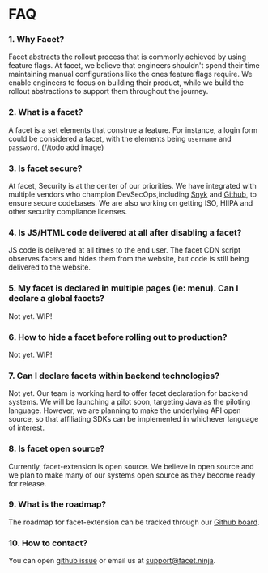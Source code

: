 # FAQ

### 1. Why Facet?<br/>

Facet abstracts the rollout process that is commonly achieved by using feature flags. At facet, we believe that engineers shouldn't spend their time maintaining manual configurations like the ones feature flags require. We enable engineers to focus on building their product, while we build the rollout abstractions to support them throughout the journey.

### 2. What is a facet? <br/>

A facet is a set elements that construe a feature. For instance, a login form could be considered a facet, with the elements being `username` and `password`.
(//todo add image)

### 3. Is facet secure? <br/>

At facet, Security is at the center of our priorities. We have integrated with multiple vendors who champion DevSecOps,including [Snyk](https://snyk.io/) and [Github](https://github.com/dependabot), to ensure secure codebases. We are also working on getting ISO, HIIPA and other security compliance licenses.

### 4. Is JS/HTML code delivered at all after disabling a facet?<br/>

JS code is delivered at all times to the end user. The facet CDN script observes facets and hides them from the website, but code is still being delivered to the website.

### 5. My facet is declared in multiple pages (ie: menu). Can I declare a global facets?<br/>

Not yet. WIP!

### 6. How to hide a facet before rolling out to production?<br/>

Not yet. WIP!

### 7. Can I declare facets within backend technologies? <br/>

Not yet. Our team is working hard to offer facet declaration for backend systems. We will be launching a pilot soon, targeting Java as the piloting language. However, we are planning to make the underlying API open source, so that affiliating SDKs can be implemented in whichever language of interest.

### 8. Is facet open source? <br/>

Currently, facet-extension is open source. We believe in open source and we plan to make many of our systems open source as they become ready for release.

### 9. What is the roadmap?

The roadmap for facet-extension can be tracked through our [Github board](https://github.com/facets-io/facet-extension/projects/1).

### 10. How to contact? <br/>

You can open [github issue](https://github.com/facets-io/facet-extension/issues) or email us at support@facet.ninja.
